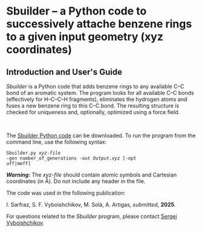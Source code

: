<h1> Sbuilder &ndash; a Python code to successively attache benzene rings to a given input geometry (xyz coordinates) </h1>

<h2>Introduction and User's Guide</h2>

<p><i>Sbuilder</i> is a Python code that adds benzene rings to any available C&ndash;C bond of an aromatic system. 
The program looks for all available C&ndash;C bonds (effectively for H&ndash;C&ndash;C&ndash;H fragments), eliminates
the hydrogen atoms and fuses a new benzene ring to this C&ndash;C bond. The resulting structure is checked for 
uniqueness and, optionally, optimized using a force field.

<br><p> The <a href="https://github.com/vyboishchikov/Sbuilder/blob/main/SBuilder.py">Sbuilder Python code</a> can be downloaded.
To run the program from the command line, use the following syntax:</p>
<code>Sbuilder.py <i>xyz-file</i> -gen number_of_generations -out <i>Output.xyz</i> [-opt uff|mmff]</code>

<p><i><b>Warning:</b></i> The <i>xyz-file</i> should contain atomic symbols and Cartesian coordinates (in &#8491;). 
Do not include any header in the file.</p>

<p>The code was used in the following publication:</p>
<p>I. Sarfraz, S. F. Vyboishchikov, M. Sol&agrave;, A. Artigas, <i>submitted</i>, <b>2025</b>.

<p>For questions related to the <i>Sbuilder</i> program, please contact
<a href="mailto:vyboishchikov@googlemail.com">Sergei Vyboishchikov</a>.</p>
</body>
</html>
